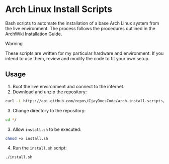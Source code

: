 # Arch Linux Install Scripts

Bash scripts to automate the installation of a base Arch Linux system from the live environment. The process follows the procedures outlined in the ArchWiki Installation Guide.

> [!WARNING]
> These scripts are written for my particular hardware and environment. If you intend to use them, review and modify the code to fit your own setup.

## Usage

1. Boot the live environment and connect to the internet.
2. Download and unzip the repository:

```bash
curl -L https://api.github.com/repos/CjayDoesCode/arch-install-scripts/tarball/main | tar -xz
```

3. Change directory to the repository:

```bash
cd */
```

3. Allow `install.sh` to be executed:

```bash
chmod +x install.sh
```

4. Run the `install.sh` script:

```bash
./install.sh
```